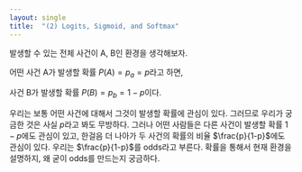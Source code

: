```yaml
---
layout: single
title:  "(2) Logits, Sigmoid, and Softmax"
---
```


발생할 수 있는 전체 사건이 A, B인 환경을 생각해보자. 

어떤 사건 A가 발생할 확률 $P(A) = p_a = p$라고 하면, 

사건 B가 발생할 확률 $P(B) = p_b = 1-p$이다.



우리는 보통 어떤 사건에 대해서 그것이 발생할 확률에 관심이 있다. 그러므로 우리가 궁금한 것은 사실 $p$라고 봐도 무방하다.
그러나 어떤 사람들은 다른 사건이 발생할 확률 $1-p$에도 관심이 있고, 한걸음 더 나아가 두 사건의 확률의 비율 $\frac{p}{1-p}$에도 관심이 있다.
우리는 $\frac{p}{1-p}$를 odds라고 부른다. 확률을 통해서 현재 환경을 설명하지, 왜 굳이 odds를 만드는지 궁금하다.
